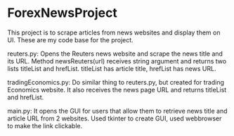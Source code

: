# ForexNewsProject

This project is to scrape articles from news websites and display them on UI.
These are my code base for the project.


reuters.py: 
Opens the Reuters news website and scrape the news title and 
its URL. Method newsReuters(url) receives string argument 
and returns two lists titleList and hrefList.
titleList has article title, hrefList has news URL.


tradingEconomics.py: 
Do similar thing to reuters.py, but created for trading
Economics website. It also receives the news page URL 
and returns titleList and hrefList.


main.py: 
It opens the GUI for users that allow them  to retrieve 
news title and article URL from 2 websites.
Used tkinter to create GUI,
used webbrowser to make the link clickable.
